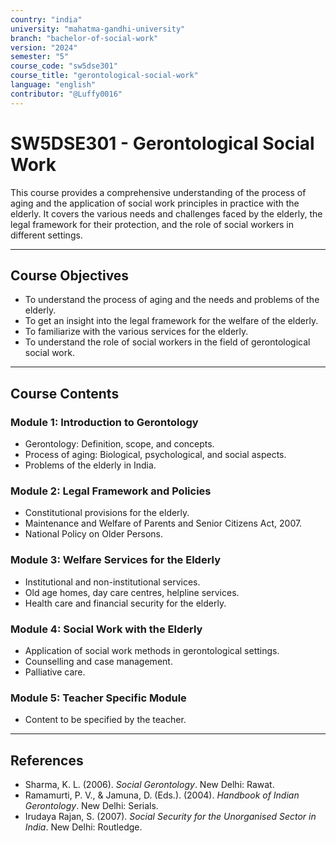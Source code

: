 ```yaml
---
country: "india"
university: "mahatma-gandhi-university"
branch: "bachelor-of-social-work"
version: "2024"
semester: "5"
course_code: "sw5dse301"
course_title: "gerontological-social-work"
language: "english"
contributor: "@Luffy0016"
---
```

# SW5DSE301 - Gerontological Social Work

This course provides a comprehensive understanding of the process of aging and the application of social work principles in practice with the elderly. It covers the various needs and challenges faced by the elderly, the legal framework for their protection, and the role of social workers in different settings.

---
## Course Objectives

* To understand the process of aging and the needs and problems of the elderly.
* To get an insight into the legal framework for the welfare of the elderly.
* To familiarize with the various services for the elderly.
* To understand the role of social workers in the field of gerontological social work.

---
## Course Contents

### Module 1: Introduction to Gerontology
* Gerontology: Definition, scope, and concepts.
* Process of aging: Biological, psychological, and social aspects.
* Problems of the elderly in India.

### Module 2: Legal Framework and Policies
* Constitutional provisions for the elderly.
* Maintenance and Welfare of Parents and Senior Citizens Act, 2007.
* National Policy on Older Persons.

### Module 3: Welfare Services for the Elderly
* Institutional and non-institutional services.
* Old age homes, day care centres, helpline services.
* Health care and financial security for the elderly.

### Module 4: Social Work with the Elderly
* Application of social work methods in gerontological settings.
* Counselling and case management.
* Palliative care.

### Module 5: Teacher Specific Module
* Content to be specified by the teacher.

---
## References
* Sharma, K. L. (2006). *Social Gerontology*. New Delhi: Rawat.
* Ramamurti, P. V., & Jamuna, D. (Eds.). (2004). *Handbook of Indian Gerontology*. New Delhi: Serials.
* Irudaya Rajan, S. (2007). *Social Security for the Unorganised Sector in India*. New Delhi: Routledge.